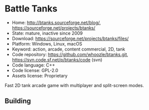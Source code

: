 # Battle Tanks

- Home: http://btanks.sourceforge.net/blog/, https://sourceforge.net/projects/btanks/
- State: mature, inactive since 2009
- Download: https://sourceforge.net/projects/btanks/files/
- Platform: Windows, Linux, macOS
- Keyword: action, arcade, content commercial, 2D, tank
- Code repository: https://github.com/whoozle/btanks.git, https://svn.code.sf.net/p/btanks/code (svn)
- Code language: C++
- Code license: GPL-2.0
- Assets license: Proprietary

Fast 2D tank arcade game with multiplayer and split-screen modes.

## Building


